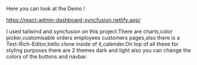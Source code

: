 Here you can look at the Demo !

https://react-admin-dashboard-syncfusion.netlify.app/


I used tailwind and syncfusion on this project.There are charts,color picker,customisable orders employees customers pages,also there is a Text-Rich-Editor,trello clone inside of it,calender.On top of all these for styling purposes there are 2 themes dark and light also you can change the colors of the buttons and navbar.
